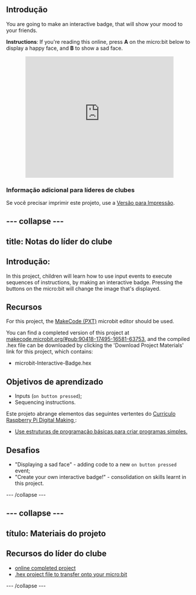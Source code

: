 ## Introdução

You are going to make an interactive badge, that will show your mood to your friends.

**Instructions**: If you're reading this online, press **A** on the micro:bit below to display a happy face, and **B** to show a sad face.

<div class="trinket" style="width:400px;margin: 0 auto;">
<div style="position:relative;height:0;padding-bottom:81.97%;overflow:hidden;"><iframe style="position:absolute;top:0;left:0;width:100%;height:100%;" src="https://makecode.microbit.org/---run?id=_M6yLfbemfPUv" allowfullscreen="allowfullscreen" sandbox="allow-popups allow-scripts allow-same-origin" frameborder="0"></iframe></div>
</div>

### Informação adicional para líderes de clubes

Se você precisar imprimir este projeto, use a [Versão para Impressão](https://projects.raspberrypi.org/en/projects/interactive-badge/print).

## \--- collapse \---

## title: Notas do líder do clube

## Introdução:

In this project, children will learn how to use input events to execute sequences of instructions, by making an interactive badge. Pressing the buttons on the micro:bit will change the image that's displayed.

## Recursos

For this project, the [MakeCode (PXT)](http://jumpto.cc/pxt-new) microbit editor should be used.

You can find a completed version of this project at [makecode.microbit.org/#pub:90418-17495-16581-63753](https://makecode.microbit.org/#pub:90418-17495-16581-63753), and the compiled .hex file can be downloaded by clicking the 'Download Project Materials' link for this project, which contains:

* microbit-Interactive-Badge.hex

## Objetivos de aprendizado

* Inputs (`on button pressed`);
* Sequencing instructions.

Este projeto abrange elementos das seguintes vertentes do [ Curriculo Raspberry Pi Digital Making ](http://rpf.io/curriculum):

* [Use estruturas de programação básicas para criar programas simples.](https://www.raspberrypi.org/curriculum/programming/creator)

## Desafios

* "Displaying a sad face" - adding code to a new `on button pressed` event;
* "Create your own interactive badge!" - consolidation on skills learnt in this project.

\--- /collapse \---

## \--- collapse \---

## título: Materiais do projeto

## Recursos do líder do clube

* [online completed project](https://makecode.microbit.org/#pub:90418-17495-16581-63753)
* [.hex project file to transfer onto your micro:bit](resources/microbit-Interactive-Badge.hex)

\--- /collapse \---